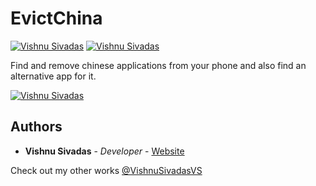# EvictChina
[![Vishnu Sivadas](https://www.vishnusivadas.com/github/codequality.svg?style=flat)](https://github.com/VishnuSivadasVS)
[![Vishnu Sivadas](https://vishnusivadas.com/github/open-source.svg?style=flat)](https://github.com/VishnuSivadasVS)

Find and remove chinese applications from your phone and also find an alternative app for it.

[![Vishnu Sivadas](https://evictchina.vishnusivadas.com/assets/images/google-play-badge.png?style=flat)](https://github.com/VishnuSivadasVS/EvictChina/releases/download/1.0/EvictChina-release.apk)

## Authors

* **Vishnu Sivadas** - *Developer* - [Website](https://www.vishnusivadas.com/)

Check out my other works [@VishnuSivadasVS](https://github.com/VishnuSivadasVS)
